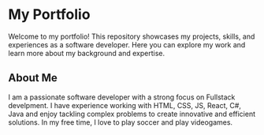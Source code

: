 # My Portfolio

Welcome to my portfolio! This repository showcases my projects, skills, and experiences as a software developer. Here you can explore my work and learn more about my background and expertise.

## About Me

I am a passionate software developer with a strong focus on Fullstack develpment. I have experience working with HTML, CSS, JS, React, C#, Java and enjoy tackling complex problems to create innovative and efficient solutions. In my free time, I love to play soccer and play videogames.